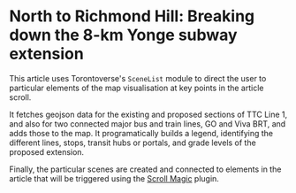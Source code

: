 # North to Richmond Hill: Breaking down the 8-km Yonge subway extension

This article uses Torontoverse's `SceneList` module to direct the user to particular elements of the map visualisation at key points in the article scroll.

It fetches geojson data for the existing and proposed sections of TTC Line 1, and also for two connected major bus and train lines, GO and Viva BRT, and adds those to the map. It programatically builds a legend, identifying the different lines, stops, transit hubs or portals, and grade levels of the proposed extension.

Finally, the particular scenes are created and connected to elements in the article that will be triggered using the [Scroll Magic](http://scrollmagic.io/) plugin.

